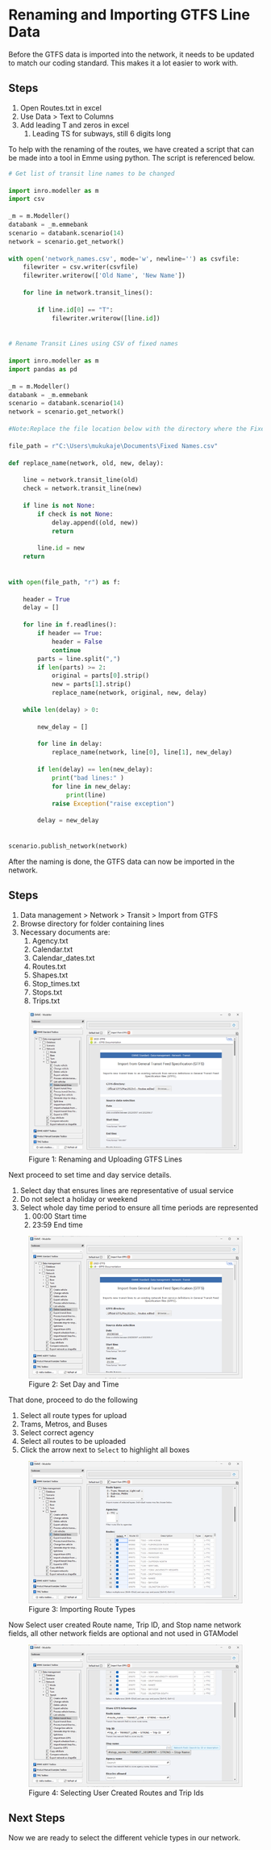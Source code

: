 # Renaming and Importing GTFS Line Data

Before the GTFS data is imported into the network, it needs to be updated to match our coding standard.
This makes it a lot easier to work with.

## Steps

1.	Open Routes.txt in excel
2.	Use Data > Text to Columns
3.	Add leading T and zeros in excel
    1. Leading TS for subways, still 6 digits long


To help with the renaming of the routes, we have created a script that can be made into a tool in Emme 
using python. The script is referenced below.

```python
# Get list of transit line names to be changed

import inro.modeller as m
import csv

_m = m.Modeller()
databank = _m.emmebank
scenario = databank.scenario(14)
network = scenario.get_network()

with open('network_names.csv', mode='w', newline='') as csvfile:
    filewriter = csv.writer(csvfile)
    filewriter.writerow(['Old Name', 'New Name'])
    
    for line in network.transit_lines():

        if line.id[0] == "T":
            filewriter.writerow([line.id])


# Rename Transit Lines using CSV of fixed names

import inro.modeller as m
import pandas as pd

_m = m.Modeller()
databank = _m.emmebank
scenario = databank.scenario(14)
network = scenario.get_network()

#Note:Replace the file location below with the directory where the Fixed Names CSV file is located

file_path = r"C:\Users\mukukaje\Documents\Fixed Names.csv"

def replace_name(network, old, new, delay):
    
    line = network.transit_line(old)
    check = network.transit_line(new)
    
    if line is not None:
        if check is not None:
            delay.append((old, new))
            return
    
        line.id = new
    return

    
with open(file_path, "r") as f:
    
    header = True
    delay = []
    
    for line in f.readlines():
        if header == True:
            header = False
            continue
        parts = line.split(",")
        if len(parts) >= 2:
            original = parts[0].strip()
            new = parts[1].strip()
            replace_name(network, original, new, delay)
    
    while len(delay) > 0: 
    
        new_delay = []

        for line in delay:
            replace_name(network, line[0], line[1], new_delay)
        
        if len(delay) == len(new_delay):
            print("bad lines:" )
            for line in new_delay:
                print(line)
            raise Exception("raise exception")
            
        delay = new_delay

    
scenario.publish_network(network)

```


After the naming is done, the GTFS data can now be imported in the network.

## Steps
1.	Data management > Network > Transit > Import from GTFS 
2.	Browse directory for folder containing lines
3.	Necessary documents are:
    1. Agency.txt
    2. Calendar.txt
    3. Calendar_dates.txt
    4. Routes.txt
    5. Shapes.txt
    6. Stop_times.txt
    7. Stops.txt
    8. Trips.txt


<figure>
    <img src="images/RenamingAndUploadingLines.png"
        alt="Add Module"/>
    <figcaption text-align="center">Figure 1: Renaming and Uploading GTFS Lines</figcaption>
</figure>
    

Next proceed to set time and day service details.
1.	Select day that ensures lines are representative of usual service
2.	Do not select a holiday or weekend
3.	Select whole day time period to ensure all time periods are represented
    1. 00:00 Start time
    2. 23:59 End time

<figure>
    <img src="images/SetDayAndTime.png"
        alt="Add Module"/>
    <figcaption text-align="center">Figure 2: Set Day and Time</figcaption>
</figure>


That done, proceed to do the following
1.  Select all route types for upload
2.	Trams, Metros, and Buses
3.	Select correct agency
4.	Select all routes to be uploaded
5.	Click the arrow next to `Select` to highlight all boxes

<figure>
    <img src="images/ImportingRouteTypes.png"
        alt="Add Module"/>
    <figcaption text-align="center">Figure 3: Importing Route Types</figcaption>
</figure>

Now Select user created Route name, Trip ID, and Stop name network fields, all other network fields are optional and not used in GTAModel

<figure>
    <img src="images/SelectingUserCreatedRoutesandTripIds.png"
        alt="Add Module"/>
    <figcaption text-align="center">Figure 4: Selecting User Created Routes and Trip Ids</figcaption>
</figure>

## Next Steps

Now we are ready to select the different vehicle types in our network.
